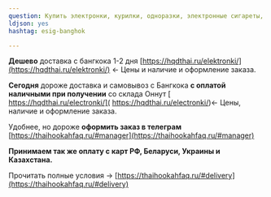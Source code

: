 ```yaml
---
question: Купить электронки, курилки, одноразки, электронные сигареты, вейпы в Бангкоке
ldjson: yes
hashtag: esig-banghok

---
```


**Дешево** доставка с бангкока 1-2 дня [https://hqdthai.ru/elektronki/](https://hqdthai.ru/elektronki/) <- Цены и наличие и оформление заказа.

**Сегодня** дороже доставка и самовывоз с Бангкока **с оплатой наличными при получении** со склада Оннут [ https://hqdthai.ru/electronki/]( https://hqdthai.ru/electronki/)<- Цены, наличие и оформление заказа.

Удобнее, но дороже **оформить заказ в телеграм** [https://thaihookahfaq.ru/#manager](https://thaihookahfaq.ru/#manager)

**Принимаем так же оплату с карт РФ, Беларуси, Украины и Казахстана.**

Прочитать полные условия -> [https://thaihookahfaq.ru/#delivery](https://thaihookahfaq.ru/#delivery)
